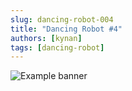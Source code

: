 ```yaml
---
slug: dancing-robot-004
title: "Dancing Robot #4"
authors: [kynan]
tags: [dancing-robot]
---
```


![Example banner](/img/stories/dancing-robot/004.PNG)
